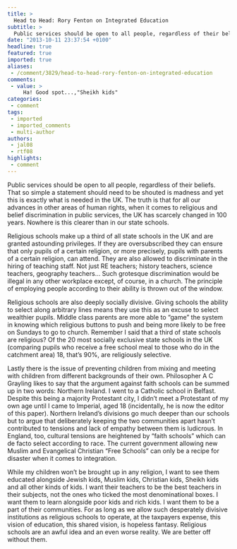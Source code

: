 ```yaml
---
title: >
  Head to Head: Rory Fenton on Integrated Education
subtitle: >
  Public services should be open to all people, regardless of their beliefs. That so simple a statement should need to be shouted is madness and yet this is exactly what is needed in the UK. The truth is that for all our advances in other areas of human rights, when it comes to religious and belief...
date: "2013-10-11 23:37:54 +0100"
headline: true
featured: true
imported: true
aliases:
 - /comment/3829/head-to-head-rory-fenton-on-integrated-education
comments:
 - value: >
     Ha! Good spot...,"Sheikh kids"
categories:
 - comment
tags:
 - imported
 - imported_comments
 - multi-author
authors:
 - jal08
 - rtf08
highlights:
 - comment
---
```


Public services should be open to all people, regardless of their beliefs. That so simple a statement should need to be shouted is madness and yet this is exactly what is needed in the UK. The truth is that for all our advances in other areas of human rights, when it comes to religious and belief discrimination in public services, the UK has scarcely changed in 100 years. Nowhere is this clearer than in our state schools.

Religious schools make up a third of all state schools in the UK and are granted astounding privileges. If they are oversubscribed they can ensure that only pupils of a certain religion, or more precisely, pupils with parents of a certain religion, can attend. They are also allowed to discriminate in the hiring of teaching staff. Not just RE teachers; history teachers, science teachers, geography teachers... Such grotesque discrimination would be illegal in any other workplace except, of course, in a church. The principle of employing people according to their ability is thrown out of the window.

Religious schools are also deeply socially divisive. Giving schools the ability to select along arbitrary lines means they use this as an excuse to select wealthier pupils. Middle class parents are more able to “game” the system in knowing which religious buttons to push and being more likely to be free on Sundays to go to church. Remember I said that a third of state schools are religious? Of the 20 most socially exclusive state schools in the UK (comparing pupils who receive a free school meal to those who do in the catchment area) 18, that’s 90%, are religiously selective.

Lastly there is the issue of preventing children from mixing and meeting with children from different backgrounds of their own. Philosopher A C Grayling likes to say that the argument against faith schools can be summed up in two words: Northern Ireland. I went to a Catholic school in Belfast. Despite this being a majority Protestant city, I didn’t meet a Protestant of my own age until I came to Imperial, aged 18 (incidentally, he is now the editor of this paper). Northern Ireland’s divisions go much deeper than our schools but to argue that deliberately keeping the two communities apart hasn’t contributed to tensions and lack of empathy between them is ludicrous. In England, too, cultural tensions are heightened by “faith schools” which can de facto select according to race. The current government allowing new Muslim and Evangelical Christian “Free Schools” can only be a recipe for disaster when it comes to integration.

While my children won’t be brought up in any religion, I want to see them educated alongside Jewish kids, Muslim kids, Christian kids, Sheikh kids and all other kinds of kids. I want their teachers to be the best teachers in their subjects, not the ones who ticked the most denominational boxes. I want them to learn alongside poor kids and rich kids. I want them to be a part of their communities. For as long as we allow such desperately divisive institutions as religious schools to operate, at the taxpayers expense, this vision of education, this shared vision, is hopeless fantasy. Religious schools are an awful idea and an even worse reality. We are better off without them.
